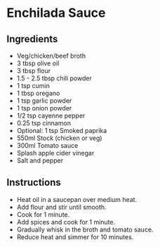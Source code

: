 
# Enchilada Sauce

## Ingredients

- Veg/chicken/beef broth
- 3 tbsp olive oil
- 3 tbsp flour
- 1.5 - 2.5 tbsp chili powder
- 1 tsp cumin
- 1 tbsp oregano
- 1 tsp garlic powder
- 1 tsp onion powder
- 1/2 tsp cayenne pepper
- 0.25 tsp cinnamon
- Optional: 1 tsp Smoked paprika
- 550ml Stock (chicken or veg)
- 300ml Tomato sauce
- Splash apple cider vinegar
- Salt and pepper

## Instructions

- Heat oil in a saucepan over medium heat.
- Add flour and stir until smooth.
- Cook for 1 minute.
- Add spices and cook for 1 minute.
- Gradually whisk in the broth and tomato sauce.
- Reduce heat and simmer for 10 minutes.
